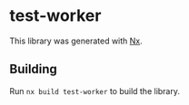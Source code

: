 # test-worker

This library was generated with [Nx](https://nx.dev).

## Building

Run `nx build test-worker` to build the library.

